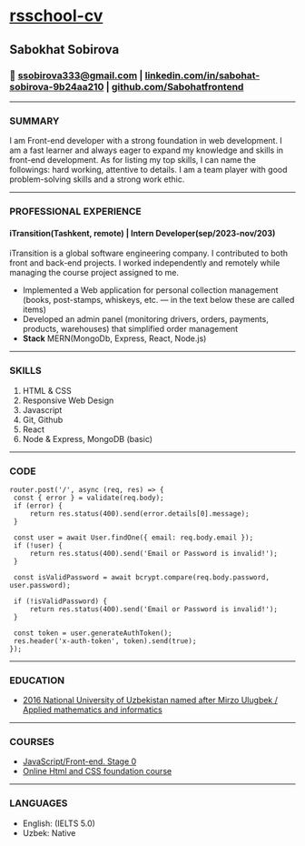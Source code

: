 # [rsschool-cv](https://your-github-account.github.io/rsschool-cv/cv)

## Sabokhat Sobirova
### &#128231; [ssobirova333@gmail.com](https://ssobirova333@gmail.com) | [linkedin.com/in/sabohat-sobirova-9b24aa210](https://www.linkedin.com/in/sabohat-sobirova-9b24aa210) | [github.com/Sabohatfrontend](https://github.com/Sabohatfrontend)

___

### SUMMARY
I am Front-end developer with a strong foundation in web development. I am a fast learner and always eager to expand my knowledge and skills in front-end development. As for listing my top skills, I can name the followings: hard working, attentive to details. I am a team player with good problem-solving skills and a strong work ethic.
___

###  PROFESSIONAL EXPERIENCE
 #### iTransition(Tashkent, remote) | Intern Developer(sep/2023-nov/203)
 iTransition is a global software engineering company. I contributed to both front and back-end projects. I worked independently and remotely while managing the course project assigned to me.
* Implemented a Web application for personal collection management (books, post-stamps, whiskeys, etc. — in the text below these are called items)
* Developed an admin panel (monitoring drivers, orders, payments, products, warehouses) that simplified order management
* **Stack** MERN(MongoDb, Express, React, Node.js)

___
### SKILLS
1. HTML & CSS
1. Responsive Web Design
1. Javascript
1. Git, Github
1. React
1. Node & Express, MongoDB (basic)

___

   ### CODE
   ```
   router.post('/', async (req, res) => {
    const { error } = validate(req.body);
    if (error) {
        return res.status(400).send(error.details[0].message);
    }

    const user = await User.findOne({ email: req.body.email });
    if (!user) {
        return res.status(400).send('Email or Password is invalid!');
    }

    const isValidPassword = await bcrypt.compare(req.body.password, user.password);

    if (!isValidPassword) {
        return res.status(400).send('Email or Password is invalid!');
    }

    const token = user.generateAuthToken();
    res.header('x-auth-token', token).send(true);
});
```
___
### EDUCATION
* [2016 National University of Uzbekistan named after Mirzo Ulugbek / Applied mathematics and informatics](https://nuu.uz)

___

### COURSES
* [JavaScript/Front-end. Stage 0](https://rs.school/js-stage0/)
* [Online Html and CSS foundation course](https://youtu.be/h2ucBIYlS1Q?si=CLbTA2G-zNicWqE_)

___

### LANGUAGES
* English: (IELTS 5.0)
* Uzbek: Native

